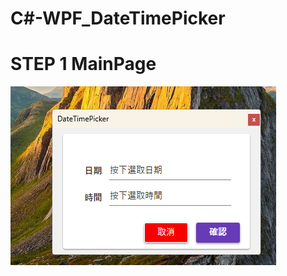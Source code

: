# C#-WPF_DateTimePicker
# STEP 1 MainPage
![image](https://github.com/BillShiau0720/C-WPF--DateTimePicker/blob/main/img1.png)
